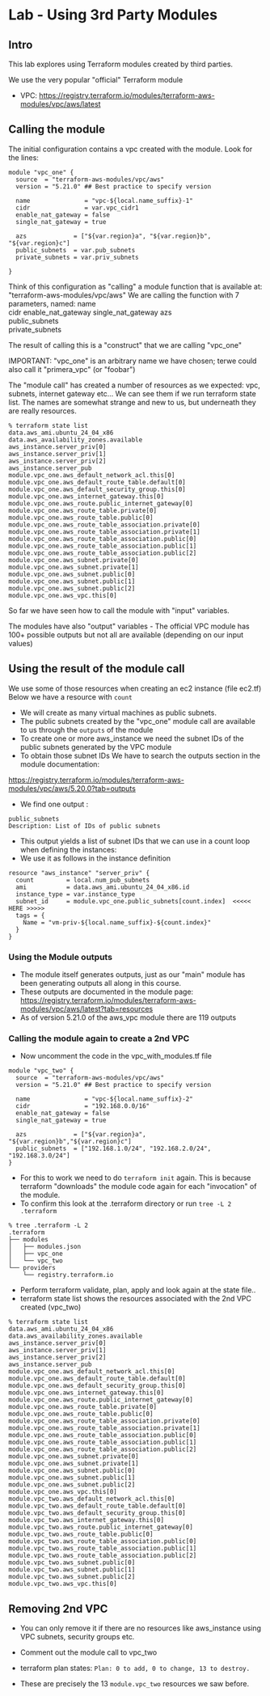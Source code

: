 # Lab - Using 3rd Party Modules

## Intro 
This lab explores using Terraform modules created by third parties.

We use the very popular "official" Terraform module
- VPC: https://registry.terraform.io/modules/terraform-aws-modules/vpc/aws/latest


## Calling the module
The initial configuration contains a vpc created with the module.
Look for the lines:

```
module "vpc_one" {
  source  = "terraform-aws-modules/vpc/aws"
  version = "5.21.0" ## Best practice to specify version

  name               = "vpc-${local.name_suffix}-1"
  cidr               = var.vpc_cidr1
  enable_nat_gateway = false
  single_nat_gateway = true

  azs             = ["${var.region}a", "${var.region}b", "${var.region}c"]
  public_subnets  = var.pub_subnets
  private_subnets = var.priv_subnets

}
```

Think of this configuration as "calling" a module function that is available at: "terraform-aws-modules/vpc/aws"
We are calling the function with 7 parameters, named:
  name   
  cidr 
  enable_nat_gateway
  single_nat_gateway
  azs     
  public_subnets  
  private_subnets  

The result of calling this is a "construct"  that we are calling "vpc_one"  

IMPORTANT: "vpc_one"  is an arbitrary name we have chosen; terwe could also call it "primera_vpc" (or "foobar")

The "module call" has created a number of resources as we expected:  vpc, subnets, internet gateway etc...
We can see them if we run terraform state list.  The names are somewhat strange and new to us, but underneath they are really resources.

```
% terraform state list
data.aws_ami.ubuntu_24_04_x86
data.aws_availability_zones.available
aws_instance.server_priv[0]
aws_instance.server_priv[1]
aws_instance.server_priv[2]
aws_instance.server_pub
module.vpc_one.aws_default_network_acl.this[0]
module.vpc_one.aws_default_route_table.default[0]
module.vpc_one.aws_default_security_group.this[0]
module.vpc_one.aws_internet_gateway.this[0]
module.vpc_one.aws_route.public_internet_gateway[0]
module.vpc_one.aws_route_table.private[0]
module.vpc_one.aws_route_table.public[0]
module.vpc_one.aws_route_table_association.private[0]
module.vpc_one.aws_route_table_association.private[1]
module.vpc_one.aws_route_table_association.public[0]
module.vpc_one.aws_route_table_association.public[1]
module.vpc_one.aws_route_table_association.public[2]
module.vpc_one.aws_subnet.private[0]
module.vpc_one.aws_subnet.private[1]
module.vpc_one.aws_subnet.public[0]
module.vpc_one.aws_subnet.public[1]
module.vpc_one.aws_subnet.public[2]
module.vpc_one.aws_vpc.this[0]
```
So far we have seen how to call the module with "input" variables.

The modules have also "output" variables - 
The official VPC module has 100+ possible outputs but not all are available (depending on our input values)

## Using the result of the module call

We use some of those resources when creating an ec2 instance (file ec2.tf)
Below we have a resource with `count`

- We will create as many virtual machines as public subnets.
- The public subnets created by the "vpc_one" module call are available to us through the `outputs` of the module
- To create one or more aws_instance we need the subnet IDs of the public subnets generated by the VPC module
- To obtain those subnet IDs We have to search the outputs section in the module documentation:

https://registry.terraform.io/modules/terraform-aws-modules/vpc/aws/5.20.0?tab=outputs

- We find one output :
```
public_subnets
Description: List of IDs of public subnets
```
- This output yields a list of subnet IDs that we can use in a count loop when defining the instances:
- We use it as follows in the instance definition 
```
resource "aws_instance" "server_priv" {
  count         = local.num_pub_subnets
  ami           = data.aws_ami.ubuntu_24_04_x86.id
  instance_type = var.instance_type
  subnet_id     = module.vpc_one.public_subnets[count.index]  <<<<< HERE >>>>>
  tags = {
    Name = "vm-priv-${local.name_suffix}-${count.index}"
  }
}
```


### Using the Module outputs
- The module itself generates outputs, just as our "main" module has been generating outputs all along in this course.
- These outputs are documented in the module page: https://registry.terraform.io/modules/terraform-aws-modules/vpc/aws/latest?tab=resources
- As of version 5.21.0 of the aws_vpc module there are 119 outputs 


### Calling the module again to create a 2nd VPC
- Now uncomment the code in the vpc_with_modules.tf file

```
module "vpc_two" {
  source  = "terraform-aws-modules/vpc/aws"
  version = "5.21.0" ## Best practice to specify version

  name               = "vpc-${local.name_suffix}-2"
  cidr               = "192.168.0.0/16"
  enable_nat_gateway = false
  single_nat_gateway = true

  azs             = ["${var.region}a", "${var.region}b","${var.region}c"]
  public_subnets  = ["192.168.1.0/24", "192.168.2.0/24", "192.168.3.0/24"]  
}
```
- For this to work we need to do `terraform init` again.  This is because terraform "downloads" the module code again for each "invocation" of the module.
- To confirm this look at the .terraform directory or run `tree -L 2 .terraform`

```
% tree .terraform -L 2
.terraform
├── modules
│   ├── modules.json
│   ├── vpc_one
│   └── vpc_two
└── providers
    └── registry.terraform.io

```
- Perform terraform validate, plan, apply and look again at the state file..
- terraform state list shows the resources associated with the 2nd VPC created (vpc_two)

```
% terraform state list
data.aws_ami.ubuntu_24_04_x86
data.aws_availability_zones.available
aws_instance.server_priv[0]
aws_instance.server_priv[1]
aws_instance.server_priv[2]
aws_instance.server_pub
module.vpc_one.aws_default_network_acl.this[0]
module.vpc_one.aws_default_route_table.default[0]
module.vpc_one.aws_default_security_group.this[0]
module.vpc_one.aws_internet_gateway.this[0]
module.vpc_one.aws_route.public_internet_gateway[0]
module.vpc_one.aws_route_table.private[0]
module.vpc_one.aws_route_table.public[0]
module.vpc_one.aws_route_table_association.private[0]
module.vpc_one.aws_route_table_association.private[1]
module.vpc_one.aws_route_table_association.public[0]
module.vpc_one.aws_route_table_association.public[1]
module.vpc_one.aws_route_table_association.public[2]
module.vpc_one.aws_subnet.private[0]
module.vpc_one.aws_subnet.private[1]
module.vpc_one.aws_subnet.public[0]
module.vpc_one.aws_subnet.public[1]
module.vpc_one.aws_subnet.public[2]
module.vpc_one.aws_vpc.this[0]
module.vpc_two.aws_default_network_acl.this[0]
module.vpc_two.aws_default_route_table.default[0]
module.vpc_two.aws_default_security_group.this[0]
module.vpc_two.aws_internet_gateway.this[0]
module.vpc_two.aws_route.public_internet_gateway[0]
module.vpc_two.aws_route_table.public[0]
module.vpc_two.aws_route_table_association.public[0]
module.vpc_two.aws_route_table_association.public[1]
module.vpc_two.aws_route_table_association.public[2]
module.vpc_two.aws_subnet.public[0]
module.vpc_two.aws_subnet.public[1]
module.vpc_two.aws_subnet.public[2]
module.vpc_two.aws_vpc.this[0]
```
## Removing 2nd VPC
- You can only remove it if there are no resources like aws_instance using VPC subnets, security groups etc.
- Comment out the module call to vpc_two

- terraform plan states: `Plan: 0 to add, 0 to change, 13 to destroy.`
- These are precisely the 13 `module.vpc_two` resources we saw before.

